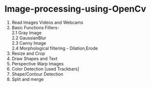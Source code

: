 # Image-processing-using-OpenCv

1. Read Images Videos and Webcams
2. Basic Functions
   Filters-<br/>
      2.1 Gray Image<br/>
      2.2 GaussianBlur<br/>
      2.3 Canny Image<br/>
      2.4 Morphological filtering - 
                  Dilation,Erode
3. Resize and Crop  
4. Draw Shapes and Text
5. Perspective Warp Images
6. Color Detection [used Trackbars]
7. Shape/Contour Detection
8. Split and merge
 
